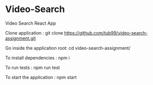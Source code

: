# Video-Search
Video Search React App

Clone application : git clone https://github.com/tub99/video-search-assignment.git

Go inside the application root: cd video-search-assignment/

To install dependencies : npm i

To run tests : npm run test

To start the application : npm start
